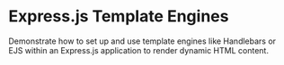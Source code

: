 # Express.js Template Engines

Demonstrate how to set up and use template engines like Handlebars or EJS within an Express.js application to render dynamic HTML content.